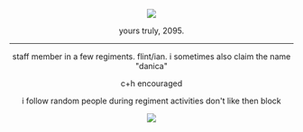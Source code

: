 <p align="center">
<img src="https://komarev.com/ghpvc/?username=netsu-ijou&color=blue"
</p>

<p align="center">
yours truly, 2095.
</p>

***

<p align="center">
staff member in a few regiments. flint/ian. i sometimes also claim the name "danica"
</p>
<p align="center">
c+h encouraged
</p>
<p align="center">
i follow random people during regiment activities don't like then block
</p>

<p align="center">
<img src="https://files.catbox.moe/4io6er.png">
</p>
